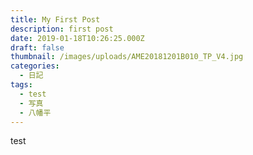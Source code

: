 ```yaml
---
title: My First Post
description: first post
date: 2019-01-18T10:26:25.000Z
draft: false
thumbnail: /images/uploads/AME20181201B010_TP_V4.jpg
categories:
  - 日記
tags:
  - test
  - 写真
  - 八幡平
---
```

test


